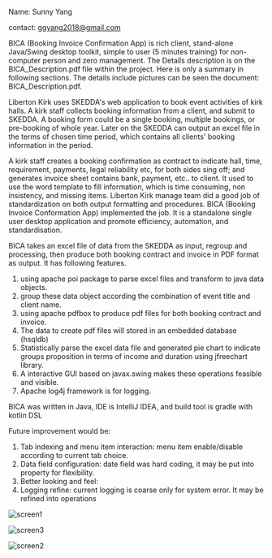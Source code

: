                         
Name: Sunny Yang 

contact: ggyang2018@gmail.com

BICA (Booking Invoice Confirmation App) is rich client, stand-alone Java/Swing desktop toolkit, simple to user (5 minutes training) for non-computer person and zero management. The Details description is on the BICA_Description.pdf file within the project. Here is only a summary in following sections. The details include pictures can be seen the document: BICA_Description.pdf.  

Liberton Kirk uses SKEDDA's web application to book event activities of kirk halls. A kirk staff collects booking information from a client, and submit to SKEDDA. A booking form could be a single booking, multiple bookings,  or pre-booking of whole year. Later on the SKEDDA can output an excel file in the terms of chosen time period, which contains all clients' booking information in the period.    

A kirk staff creates a booking confirmation as contract to indicate hall, time, requirement, payments, legal reliability etc, for both sides sing off; and generates invoice sheet contains bank, payment, etc.. to client. It used to use the word template to fill information, which is time consuming, non insistency, and missing items. Liberton Kirk manage team did a good job of standardization on both output formatting and procedures. BICA (Booking Invoice Conformation App) implemented the job. It is a standalone single user desktop application and promote efficiency, automation, and standardisation.

BICA takes an excel file of data from the SKEDDA as input, regroup and processing, then produce both booking contract and invoice in PDF format as output. It has following features.
  1. using apache poi package to parse excel files and transform to java data objects.
  2. group these data object according the combination of event title and client name.
  3. using apache pdfbox to produce pdf files for both booking contract and invoice.
  4. The data to create pdf files will stored in an embedded database (hsqldb)
  5. Statistically parse the excel data file and generated pie chart to indicate groups proposition in terms of income and duration using jfreechart library.
  6. A interactive GUI based on javax.swing makes these operations feasible and visible.
  7. Apache log4j framework is for logging.

BICA was written in Java,  IDE is IntelliJ IDEA, and build tool is gradle with kotlin DSL

Future improvement would be: 
  1. Tab indexing and menu item interaction: menu item enable/disable according to current tab choice. 
  2. Data field configuration: date field was hard coding, it may be put into property for flexibility.
  3. Better looking and feel: 
  4. Logging refine: current logging is coarse only for system error. It may be refined into operations


![screen1](https://github.com/user-attachments/assets/d59d56a7-1e68-41a5-85ed-f90421274291)


![screen3](https://github.com/user-attachments/assets/cb539e09-33f7-48b3-b946-fb804ec8ec40)



![screen2](https://github.com/user-attachments/assets/e8e199f2-bc16-44bc-ab3d-bf3ba718dcb2)
